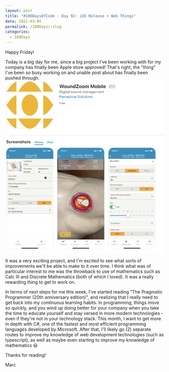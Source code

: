 ```yaml
---
layout: post
title: "#100DaysOfCode - Day 92: iOS Release + Web Things"
date: 2021-03-05
permalink: /100Days/:slug
categories:
  - 100Days
---
```


Happy Friday! 

Today is a big day for me, since a big project I've been working with for my company has finally been Apple store approved! That's right, the "thing" I've been so busy working on and unable post about has finally been pushed through.
![](/assets/img/wz-app-store.png)

It was a very exciting project, and I'm excited to see what sorts of improvements we'll be able to make to it over time. I think what was of particular interest to me was the throwback to use of mathematics such as Calc III and Discrete Mathematics (both of which I loved). It was a really rewarding thing to get to work on.

In terms of next steps for me this week, I've started reading "The Pragmatic Programmer (20th anniversary edition)", and realizing that I really need to get back into my continuous learning habits. In programming, things move so quickly, and you wind up doing better for your company when you take the time to educate yourself and stay versed in more modern technologies - even if they're not in your technology stack. This month, I want to get more in depth with C#, one of the fastest and most efficient programming languages developed by Microsoft. After that, I'll likely go (2) separate routes to improve my knowledge of web development technologies (such as typescript), as well as maybe even starting to improve my knowledge of mathematics :smiley:

Thanks for reading!

Marc